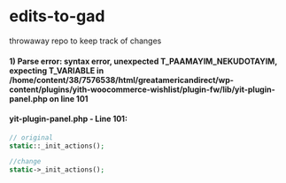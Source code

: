 # edits-to-gad
throwaway repo to keep track of changes


#### 1) Parse error: syntax error, unexpected T_PAAMAYIM_NEKUDOTAYIM, expecting T_VARIABLE in /home/content/38/7576538/html/greatamericandirect/wp-content/plugins/yith-woocommerce-wishlist/plugin-fw/lib/yit-plugin-panel.php on line 101  

#### yit-plugin-panel.php - Line 101:  
```php  
// original
static::_init_actions();

//change
static->_init_actions();
```  

